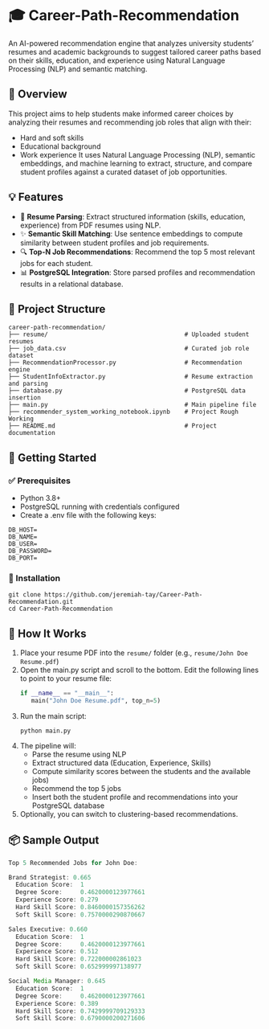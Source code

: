# 🎓 Career-Path-Recommendation
An AI-powered recommendation engine that analyzes university students’ resumes and academic backgrounds to suggest tailored career paths based on their skills, education, and experience using Natural Language Processing (NLP) and semantic matching.

## 📌 Overview
This project aims to help students make informed career choices by analyzing their resumes and recommending job roles that align with their:
- Hard and soft skills
- Educational background
- Work experience
It uses Natural Language Processing (NLP), semantic embeddings, and machine learning to extract, structure, and compare student profiles against a curated dataset of job opportunities.

## 💡 Features
- 🧠 **Resume Parsing**: Extract structured information (skills, education, experience) from PDF resumes using NLP.
- ✨ **Semantic Skill Matching**: Use sentence embeddings to compute similarity between student profiles and job requirements.
- 🔍 **Top-N Job Recommendations**: Recommend the top 5 most relevant jobs for each student.
- 📊 **PostgreSQL Integration**: Store parsed profiles and recommendation results in a relational database.

## 📁 Project Structure
```
career-path-recommendation/
├── resume/                                      # Uploaded student resumes
├── job_data.csv                                 # Curated job role dataset
├── RecommendationProcessor.py                   # Recommendation engine
├── StudentInfoExtractor.py                      # Resume extraction and parsing
├── database.py                                  # PostgreSQL data insertion
├── main.py                                      # Main pipeline file
├── recommender_system_working_notebook.ipynb    # Project Rough Working
├── README.md                                    # Project documentation
```
## 🚀 Getting Started
### ✅ Prerequisites
- Python 3.8+
- PostgreSQL running with credentials configured
- Create a .env file with the following keys:
```
DB_HOST=
DB_NAME=
DB_USER=
DB_PASSWORD=
DB_PORT=
```
### 🔧 Installation
```
git clone https://github.com/jeremiah-tay/Career-Path-Recommendation.git
cd Career-Path-Recommendation
```
## 🧪 How It Works
1. Place your resume PDF into the ```resume/``` folder (e.g., ```resume/John Doe Resume.pdf```)
2. Open the main.py script and scroll to the bottom. Edit the following lines to point to your resume file:
    ```python
   if __name__ == "__main__":
       main("John Doe Resume.pdf", top_n=5)
3. Run the main script:
   ```
   python main.py
   ```
4. The pipeline will:
   - Parse the resume using NLP
   - Extract structured data (Education, Experience, Skills)
   - Compute similarity scores between the students and the available jobs)
   - Recommend the top 5 jobs
   - Insert both the student profile and recommendations into your PostgreSQL database
5. Optionally, you can switch to clustering-based recommendations.

## 📦 Sample Output
```java
Top 5 Recommended Jobs for John Doe:

Brand Strategist: 0.665
  Education Score:  1
  Degree Score:     0.4620000123977661
  Experience Score: 0.279
  Hard Skill Score: 0.8460000157356262
  Soft Skill Score: 0.7570000290870667

Sales Executive: 0.660
  Education Score:  1
  Degree Score:     0.4620000123977661
  Experience Score: 0.512
  Hard Skill Score: 0.722000002861023
  Soft Skill Score: 0.652999997138977

Social Media Manager: 0.645
  Education Score:  1
  Degree Score:     0.4620000123977661
  Experience Score: 0.389
  Hard Skill Score: 0.7429999709129333
  Soft Skill Score: 0.6790000200271606




